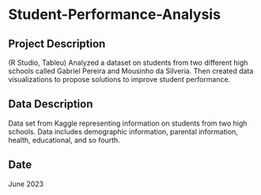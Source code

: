 # Student-Performance-Analysis

## Project Description
(R Studio, Tableu) Analyzed a dataset on students from two different high schools called Gabriel Pereira and Mousinho da Silveria. Then created data visualizations to propose solutions to improve student performance.  
## Data Description
Data set from Kaggle representing information on students from two high schools. Data includes demographic information, parental information, health, educational, and so fourth. 
## Date
June 2023
